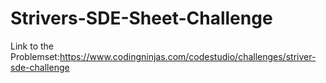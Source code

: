# Strivers-SDE-Sheet-Challenge
Link to the Problemset:https://www.codingninjas.com/codestudio/challenges/striver-sde-challenge